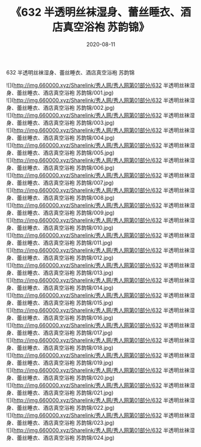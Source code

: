 ﻿---
layout: post
title:  《632 半透明丝袜湿身、蕾丝睡衣、酒店真空浴袍 苏韵锦》
date:   2020-08-11
img: http://img.660000.xyz/Sharelink/秀人网/秀人网第01部分/632 半透明丝袜湿身、蕾丝睡衣、酒店真空浴袍 苏韵锦/000.jpg
categories: [美女, 清纯, 唯美]
---

632 半透明丝袜湿身、蕾丝睡衣、酒店真空浴袍 苏韵锦

  ![](http://img.660000.xyz/Sharelink/秀人网/秀人网第01部分/632 半透明丝袜湿身、蕾丝睡衣、酒店真空浴袍 苏韵锦/001.jpg) <br> ![](http://img.660000.xyz/Sharelink/秀人网/秀人网第01部分/632 半透明丝袜湿身、蕾丝睡衣、酒店真空浴袍 苏韵锦/002.jpg) <br> ![](http://img.660000.xyz/Sharelink/秀人网/秀人网第01部分/632 半透明丝袜湿身、蕾丝睡衣、酒店真空浴袍 苏韵锦/003.jpg) <br> ![](http://img.660000.xyz/Sharelink/秀人网/秀人网第01部分/632 半透明丝袜湿身、蕾丝睡衣、酒店真空浴袍 苏韵锦/004.jpg) <br> ![](http://img.660000.xyz/Sharelink/秀人网/秀人网第01部分/632 半透明丝袜湿身、蕾丝睡衣、酒店真空浴袍 苏韵锦/005.jpg) <br> ![](http://img.660000.xyz/Sharelink/秀人网/秀人网第01部分/632 半透明丝袜湿身、蕾丝睡衣、酒店真空浴袍 苏韵锦/006.jpg) <br> ![](http://img.660000.xyz/Sharelink/秀人网/秀人网第01部分/632 半透明丝袜湿身、蕾丝睡衣、酒店真空浴袍 苏韵锦/007.jpg) <br> ![](http://img.660000.xyz/Sharelink/秀人网/秀人网第01部分/632 半透明丝袜湿身、蕾丝睡衣、酒店真空浴袍 苏韵锦/008.jpg) <br> ![](http://img.660000.xyz/Sharelink/秀人网/秀人网第01部分/632 半透明丝袜湿身、蕾丝睡衣、酒店真空浴袍 苏韵锦/009.jpg) <br> ![](http://img.660000.xyz/Sharelink/秀人网/秀人网第01部分/632 半透明丝袜湿身、蕾丝睡衣、酒店真空浴袍 苏韵锦/010.jpg) <br> ![](http://img.660000.xyz/Sharelink/秀人网/秀人网第01部分/632 半透明丝袜湿身、蕾丝睡衣、酒店真空浴袍 苏韵锦/011.jpg) <br> ![](http://img.660000.xyz/Sharelink/秀人网/秀人网第01部分/632 半透明丝袜湿身、蕾丝睡衣、酒店真空浴袍 苏韵锦/012.jpg) <br> ![](http://img.660000.xyz/Sharelink/秀人网/秀人网第01部分/632 半透明丝袜湿身、蕾丝睡衣、酒店真空浴袍 苏韵锦/013.jpg) <br> ![](http://img.660000.xyz/Sharelink/秀人网/秀人网第01部分/632 半透明丝袜湿身、蕾丝睡衣、酒店真空浴袍 苏韵锦/014.jpg) <br> ![](http://img.660000.xyz/Sharelink/秀人网/秀人网第01部分/632 半透明丝袜湿身、蕾丝睡衣、酒店真空浴袍 苏韵锦/015.jpg) <br> ![](http://img.660000.xyz/Sharelink/秀人网/秀人网第01部分/632 半透明丝袜湿身、蕾丝睡衣、酒店真空浴袍 苏韵锦/016.jpg) <br> ![](http://img.660000.xyz/Sharelink/秀人网/秀人网第01部分/632 半透明丝袜湿身、蕾丝睡衣、酒店真空浴袍 苏韵锦/017.jpg) <br> ![](http://img.660000.xyz/Sharelink/秀人网/秀人网第01部分/632 半透明丝袜湿身、蕾丝睡衣、酒店真空浴袍 苏韵锦/018.jpg) <br> ![](http://img.660000.xyz/Sharelink/秀人网/秀人网第01部分/632 半透明丝袜湿身、蕾丝睡衣、酒店真空浴袍 苏韵锦/019.jpg) <br> ![](http://img.660000.xyz/Sharelink/秀人网/秀人网第01部分/632 半透明丝袜湿身、蕾丝睡衣、酒店真空浴袍 苏韵锦/020.jpg) <br> ![](http://img.660000.xyz/Sharelink/秀人网/秀人网第01部分/632 半透明丝袜湿身、蕾丝睡衣、酒店真空浴袍 苏韵锦/021.jpg) <br> ![](http://img.660000.xyz/Sharelink/秀人网/秀人网第01部分/632 半透明丝袜湿身、蕾丝睡衣、酒店真空浴袍 苏韵锦/022.jpg) <br> ![](http://img.660000.xyz/Sharelink/秀人网/秀人网第01部分/632 半透明丝袜湿身、蕾丝睡衣、酒店真空浴袍 苏韵锦/023.jpg) <br> ![](http://img.660000.xyz/Sharelink/秀人网/秀人网第01部分/632 半透明丝袜湿身、蕾丝睡衣、酒店真空浴袍 苏韵锦/024.jpg) <br>